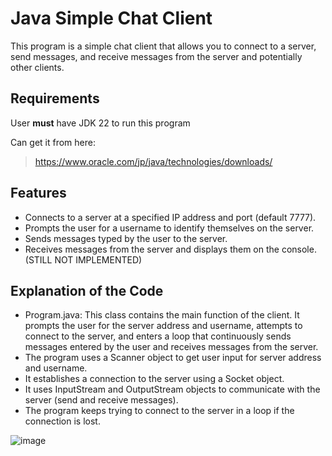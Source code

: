 # Java Simple Chat Client

This program is a simple chat client that allows you to connect to a server, send messages, and receive messages from the server and potentially other clients.

## Requirements
User __must__ have JDK 22 to run this program 

Can get it from here:
> https://www.oracle.com/jp/java/technologies/downloads/

## Features
- Connects to a server at a specified IP address and port (default 7777).
- Prompts the user for a username to identify themselves on the server.
- Sends messages typed by the user to the server.
- Receives messages from the server and displays them on the console. (STILL NOT IMPLEMENTED)

## Explanation of the Code
- Program.java: This class contains the main function of the client. It prompts the user for the server address and username, attempts to connect to the server, and enters a loop that continuously sends messages entered by the user and receives messages from the server.
- The program uses a Scanner object to get user input for server address and username.
- It establishes a connection to the server using a Socket object.
- It uses InputStream and OutputStream objects to communicate with the server (send and receive messages).
- The program keeps trying to connect to the server in a loop if the connection is lost.

![image](https://github.com/Civermau/GroupChatClient/assets/66493296/ea633f81-2cf7-4441-be01-a1a316f848b9)
